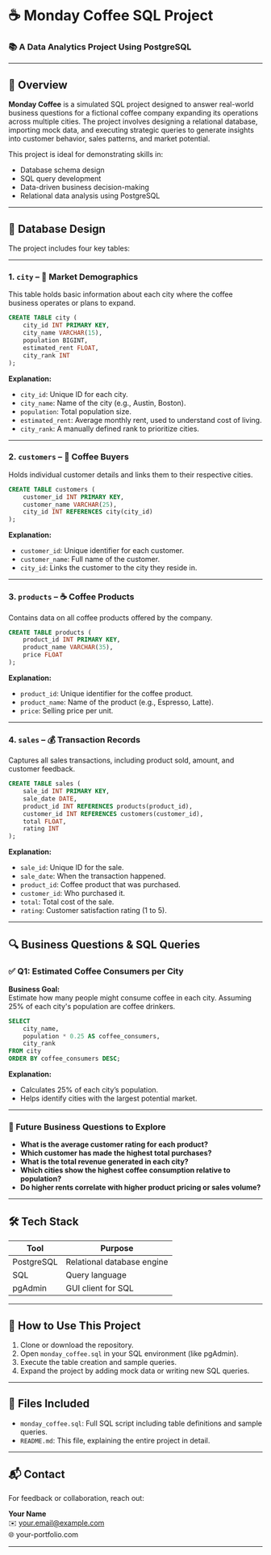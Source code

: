 
# ☕ Monday Coffee SQL Project

### 📚 A Data Analytics Project Using PostgreSQL

---

## 📌 Overview

**Monday Coffee** is a simulated SQL project designed to answer real-world business questions for a fictional coffee company expanding its operations across multiple cities. The project involves designing a relational database, importing mock data, and executing strategic queries to generate insights into customer behavior, sales patterns, and market potential.

This project is ideal for demonstrating skills in:

- Database schema design
- SQL query development
- Data-driven business decision-making
- Relational data analysis using PostgreSQL

---

## 🧱 Database Design

The project includes four key tables:

---

### 1. `city` – 📍 Market Demographics

This table holds basic information about each city where the coffee business operates or plans to expand.

```sql
CREATE TABLE city (
    city_id INT PRIMARY KEY,
    city_name VARCHAR(15),
    population BIGINT,
    estimated_rent FLOAT,
    city_rank INT
);
```

**Explanation:**
- `city_id`: Unique ID for each city.
- `city_name`: Name of the city (e.g., Austin, Boston).
- `population`: Total population size.
- `estimated_rent`: Average monthly rent, used to understand cost of living.
- `city_rank`: A manually defined rank to prioritize cities.

---

### 2. `customers` – 👥 Coffee Buyers

Holds individual customer details and links them to their respective cities.

```sql
CREATE TABLE customers (
    customer_id INT PRIMARY KEY,
    customer_name VARCHAR(25),
    city_id INT REFERENCES city(city_id)
);
```

**Explanation:**
- `customer_id`: Unique identifier for each customer.
- `customer_name`: Full name of the customer.
- `city_id`: Links the customer to the city they reside in.

---

### 3. `products` – ☕ Coffee Products

Contains data on all coffee products offered by the company.

```sql
CREATE TABLE products (
    product_id INT PRIMARY KEY,
    product_name VARCHAR(35),
    price FLOAT
);
```

**Explanation:**
- `product_id`: Unique identifier for the coffee product.
- `product_name`: Name of the product (e.g., Espresso, Latte).
- `price`: Selling price per unit.

---

### 4. `sales` – 💰 Transaction Records

Captures all sales transactions, including product sold, amount, and customer feedback.

```sql
CREATE TABLE sales (
    sale_id INT PRIMARY KEY,
    sale_date DATE,
    product_id INT REFERENCES products(product_id),
    customer_id INT REFERENCES customers(customer_id),
    total FLOAT,
    rating INT
);
```

**Explanation:**
- `sale_id`: Unique ID for the sale.
- `sale_date`: When the transaction happened.
- `product_id`: Coffee product that was purchased.
- `customer_id`: Who purchased it.
- `total`: Total cost of the sale.
- `rating`: Customer satisfaction rating (1 to 5).

---

## 🔍 Business Questions & SQL Queries

### ✅ Q1: Estimated Coffee Consumers per City

**Business Goal:**  
Estimate how many people might consume coffee in each city. Assuming 25% of each city's population are coffee drinkers.

```sql
SELECT 
    city_name,
    population * 0.25 AS coffee_consumers,
    city_rank
FROM city
ORDER BY coffee_consumers DESC;
```

**Explanation:**
- Calculates 25% of each city’s population.
- Helps identify cities with the largest potential market.

---

### 🧠 Future Business Questions to Explore

- **What is the average customer rating for each product?**
- **Which customer has made the highest total purchases?**
- **What is the total revenue generated in each city?**
- **Which cities show the highest coffee consumption relative to population?**
- **Do higher rents correlate with higher product pricing or sales volume?**

---

## 🛠️ Tech Stack

| Tool       | Purpose                   |
|------------|---------------------------|
| PostgreSQL | Relational database engine |
| SQL        | Query language             |
| pgAdmin    | GUI client for SQL         |

---

## 🚀 How to Use This Project

1. Clone or download the repository.
2. Open `monday_coffee.sql` in your SQL environment (like pgAdmin).
3. Execute the table creation and sample queries.
4. Expand the project by adding mock data or writing new SQL queries.

---

## 📁 Files Included

- `monday_coffee.sql`: Full SQL script including table definitions and sample queries.
- `README.md`: This file, explaining the entire project in detail.

---

## 📬 Contact

For feedback or collaboration, reach out:

**Your Name**  
✉️ your.email@example.com  
🌐 your-portfolio.com

---
